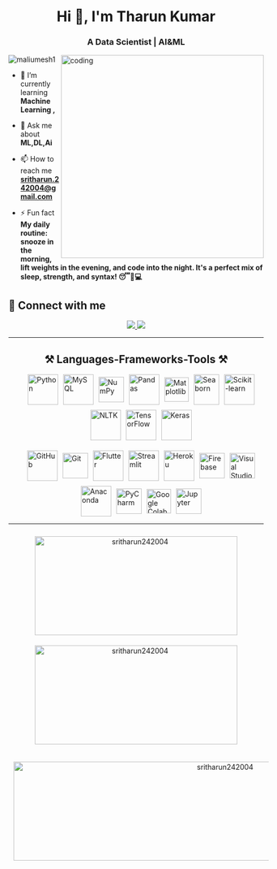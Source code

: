 <h1 align="center">Hi 👋, I'm  Tharun Kumar</h1>
<h3 align="center">A Data Scientist | AI&ML </h3>

<image align="right" alt="coding" width="400" src="https://user-images.githubusercontent.com/55389276/140866485-8fb1c876-9a8f-4d6a-98dc-08c4981eaf70.gif">
<p align="left"> <img src="https://komarev.com/ghpvc/?username=maliumesh1&label=Profile%20views&color=0e75b6&style=flat" alt="maliumesh1" /> </p>

- 🌱 I’m currently learning **Machine Learning ,**

- 💬 Ask me about **ML,DL,Ai**

- 📫 How to reach me **sritharun.242004@gmail.com**

- ⚡ Fun fact **My daily routine: snooze in the morning, lift weights in the evening, and code into the night. It's a perfect mix of sleep, strength, and syntax! 😴💪💻**

## 🤝 Connect with me
</div>
 
<div align="center"> 
  <a href="mailto:sritharun.242004@gmail.com">
    <img src="https://img.shields.io/badge/Gmail-333333?style=for-the-badge&logo=gmail&logoColor=red" />
  </a>
  <a href="https://www.linkedin.com/in/tharunkumarl" target="_blank">
    <img src="https://img.shields.io/badge/LinkedIn-0077B5?style=for-the-badge&logo=linkedin&logoColor=white" target="_blank" />
  </a>
</div>
<hr/>
 
<h2 align="center">⚒️ Languages-Frameworks-Tools ⚒️</h2>
<div style="display: flex; flex-wrap: wrap; gap: 10px; justify-content: center; padding-left: 20px;">
  <!-- First Row -->
  <a href="https://www.python.org/" target="_blank" rel="noreferrer" style="display: flex; align-items: center; justify-content: center;">
    <img src="https://img.icons8.com/color/48/python--v1.png" alt="Python" width="60" height="60"/>
  </a>
  <a href="https://www.mysql.com/" target="_blank" rel="noreferrer" style="display: flex; align-items: center; justify-content: center;">
    <img src="https://img.icons8.com/?size=100&id=UFXRpPFebwa2&format=png&color=000000" alt="MySQL" width="60" height="60"/>
  </a>
  <a href="https://numpy.org/" target="_blank" rel="noreferrer" style="display: flex; align-items: center; justify-content: center;">
    <img src="https://img.icons8.com/color/48/numpy.png" alt="NumPy" width="50" height="50"/>
  </a>
  <a href="https://pandas.pydata.org/" target="_blank" rel="noreferrer" style="display: flex; align-items: center; justify-content: center;">
    <img src="https://img.icons8.com/color/48/pandas.png" alt="Pandas" width="60" height="60"/>
  </a>
  <a href="https://matplotlib.org/" target="_blank" rel="noreferrer" style="display: flex; align-items: center; justify-content: center;">
    <img src="https://upload.wikimedia.org/wikipedia/commons/8/84/Matplotlib_icon.svg" alt="Matplotlib" width="48" height="48"/>
  </a>
  <a href="https://seaborn.pydata.org/" target="_blank" rel="noreferrer" style="display: flex; align-items: center; justify-content: center;">
    <img src="https://seaborn.pydata.org/_images/logo-tall-lightbg.svg" alt="Seaborn" width="50" height="60"/>
  </a>
  <a href="https://scikit-learn.org/" target="_blank" rel="noreferrer" style="display: flex; align-items: center; justify-content: center;">
    <img src="https://upload.wikimedia.org/wikipedia/commons/0/05/Scikit_learn_logo_small.svg" alt="Scikit-learn" width="60" height="60"/>
  </a>
  <a href="https://www.nltk.org/" target="_blank" rel="noreferrer" style="display: flex; align-items: center; justify-content: center;">
    <img src="https://miro.medium.com/v2/resize:fit:592/1*YM2HXc7f4v02pZBEO8h-qw.png" alt="NLTK" width="60" height="60"/>
  </a>
  <a href="https://www.tensorflow.org/" target="_blank" rel="noreferrer" style="display: flex; align-items: center; justify-content: center;">
    <img src="https://img.icons8.com/color/48/tensorflow.png" alt="TensorFlow" width="60" height="60"/>
  </a>
  <a href="https://keras.io/" target="_blank" rel="noreferrer" style="display: flex; align-items: center; justify-content: center;">
    <img src="https://img.icons8.com/material-rounded/24/keras.png" alt="Keras" width="60" height="60"/>
  </a>
</div>

<!-- Transparent Line -->
<div style="height: 20px;"></div>

<div style="display: flex; flex-wrap: wrap; gap: 10px; justify-content: center; padding-left: 20px;">
  <!-- Second Row -->
  <a href="https://github.com/" target="_blank" rel="noreferrer" style="display: flex; align-items: center; justify-content: center;">
    <img src="https://img.icons8.com/ios-glyphs/30/github.png" alt="GitHub" width="60" height="60"/>
  </a>
  <a href="https://git-scm.com/" target="_blank" rel="noreferrer" style="display: flex; align-items: center; justify-content: center;">
    <img src="https://img.icons8.com/color/48/git.png" alt="Git" width="50" height="50"/>
  </a>
  <a href="https://flutter.dev/" target="_blank" rel="noreferrer" style="display: flex; align-items: center; justify-content: center;">
    <img src="https://img.icons8.com/fluency/50/flutter.png" alt="Flutter" width="60" height="60"/>
  </a>
  <a href="https://streamlit.io/" target="_blank" rel="noreferrer" style="display: flex; align-items: center; justify-content: center;">
    <img src="https://seeklogo.com/images/S/streamlit-logo-1A3B208AE4-seeklogo.com.png" alt="Streamlit" width="60" height="60"/>
  </a>
  <a href="https://www.heroku.com/" target="_blank" rel="noreferrer" style="display: flex; align-items: center; justify-content: center;">
    <img src="https://static-00.iconduck.com/assets.00/heroku-icon-2048x2048-4rs1dp6p.png" alt="Heroku" width="60" height="60"/>
  </a>
  <a href="https://firebase.google.com/" target="_blank" rel="noreferrer" style="display: flex; align-items: center; justify-content: center;">
    <img src="https://img.icons8.com/color/48/firebase.png" alt="Firebase" width="50" height="50"/>
  </a>
  <a href="https://visualstudio.microsoft.com/" target="_blank" rel="noreferrer" style="display: flex; align-items: center; justify-content: center;">
    <img src="https://img.icons8.com/color/48/visual-studio--v1.png" alt="Visual Studio" width="50" height="50"/>
  </a>
  <a href="https://www.anaconda.com/" target="_blank" rel="noreferrer" style="display: flex; align-items: center; justify-content: center;">
    <img src="https://img.icons8.com/fluency/50/anaconda--v2.png" alt="Anaconda" width="60" height="60"/>
  </a>
  <a href="https://www.jetbrains.com/pycharm/" target="_blank" rel="noreferrer" style="display: flex; align-items: center; justify-content: center;">
    <img src="https://img.icons8.com/color/48/pycharm--v2.png" alt="PyCharm" width="50" height="50"/>
  </a>
  <a href="https://colab.research.google.com/" target="_blank" rel="noreferrer" style="display: flex; align-items: center; justify-content: center;">
    <img src="https://img.icons8.com/color/48/google-colab.png" alt="Google Colab" width="48" height="48"/>
  </a>
  <a href="https://jupyter.org/" target="_blank" rel="noreferrer" style="display: flex; align-items: center; justify-content: center;">
    <img src="https://img.icons8.com/fluency/50/jupyter.png" alt="Jupyter" width="50" height="50"/>
  </a>
</div>
<hr/>
<div align="center">
  <!-- First Row: Most Used Languages and GitHub Stats -->
  <p>
    <img src="https://github-readme-stats.vercel.app/api/top-langs?username=sritharun242004&show_icons=true&locale=en&layout=compact" alt="sritharun242004" style="margin: 10px; height: 195px; width: 400px;"/>
    <img src="https://github-readme-stats.vercel.app/api?username=sritharun242004&show_icons=true&locale=en" alt="sritharun242004" style="margin: 10px; height: 195px; width: 400px;"/>
  </p>

  <!-- Second Row: Streak Stats -->
  <p>
    <img src="https://github-readme-streak-stats.herokuapp.com/?user=sritharun242004&" alt="sritharun242004" style="margin: 10px; height: 195px; width: 820px;"/>
  </p>
</div>



